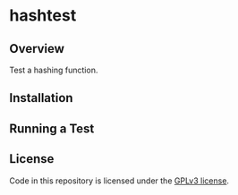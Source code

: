 # hashtest
## Overview
Test a hashing function.

## Installation

## Running a Test

## License
Code in this repository is licensed under the [GPLv3 license](./LICENSE.md).
